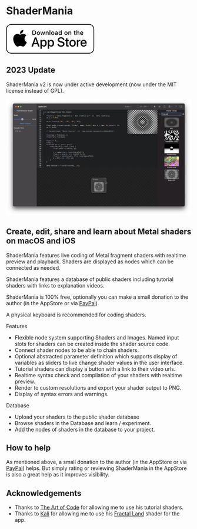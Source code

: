 # ShaderMania

[![AppStore](images/appstore.svg)](https://apps.apple.com/us/app/shadermania/id1541065830)

## 2023 Update

ShaderMania v2 is now under active development (now under the MIT license instead of GPL).

![screenshot](images/screen.png)

## Create, edit, share and learn about Metal shaders on macOS and iOS

ShaderMania features live coding of Metal fragment shaders with realtime preview and playback. Shaders are displayed as nodes which can be connected as needed.

ShaderMania features a database of public shaders including tutorial shaders with links to explanation videos.

ShaderMania is 100% free, optionally you can make a small donation to the author (in the AppStore or via [PayPal](https://paypal.me/markusmoenig)).

A physical keyboard is recommended for coding shaders.

Features

* Flexible node system supporting Shaders and Images. Named input slots for shaders can be created inside the shader source code.
* Connect shader nodes to be able to chain shaders.
* Optional abstracted parameter definition which supports display of variables as sliders to live change shader values in the user interface.
* Tutorial shaders can display a button with a link to their video urls.
* Realtime syntax check and compilation of your shaders with realtime preview.
* Render to custom resolutions and export your shader output to PNG.
* Display of syntax errors and warnings.

Database

* Upload your shaders to the public shader database
* Browse shaders in the Database and learn / experiment.
* Add the nodes of shaders in the database to your project.

## How to help

As mentioned above, a small donation to the author (in the AppStore or via [PayPal](https://paypal.me/markusmoenig)) helps. But simply rating or reviewing ShaderMania in the AppStore is also a great help as it improves visibility.

## Acknowledgements

* Thanks to [The Art of Code](https://www.youtube.com/channel/UCcAlTqd9zID6aNX3TzwxJXg) for allowing me to use his tutorial shaders.
* Thanks to [Kali](https://www.shadertoy.com/user/Kali) for allowing me to use his [Fractal Land](https://www.shadertoy.com/view/XsBXWt) shader for the app.
